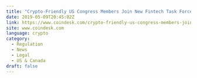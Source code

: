 ```yaml
---
title: "Crypto-Friendly US Congress Members Join New Fintech Task Force"
date: 2019-05-09T20:45:02Z
link: https://www.coindesk.com/crypto-friendly-us-congress-members-join-new-fintech-task-force?utm_medium=RSS&utm_source=news.12bit.vn
site: www.coindesk.com
language: crypto
category:
  - Regulation
  - News
  - Legal
  - US & Canada
draft: false
---
```

